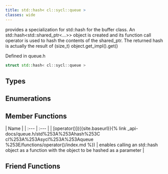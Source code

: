```yaml
---
title: std::hash< cl::sycl::queue >
classes: wide
---
```



provides a specialization for std::hash for the buffer class. An std::hash<std::shared_ptr<...>> object is created and its function call operator is used to hash the contents of the shared_ptr. The returned hash is actually the result of (size_t) object.get_impl().get() 

Defined in queue.h

```cpp
struct std::hash< cl::sycl::queue >
```

## Types

## Enumerations

## Member Functions

  | Name |
| :--- | :--- |
| [operator()]({{site.baseurl}}{% link _api-docs/queue.h/std%253A%253Ahash%253C cl%253A%253Asycl%253A%253Aqueue %253E/functions/operator()/index.md %}) | enables calling an std::hash object as a function with the object to be hashed as a parameter  |


## Friend Functions

